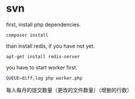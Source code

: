 svn
===============

first, install php dependencies.

```
composer install
```

than install redis, if you have not yet.

```
apt-get install redis-server
```

you have to start worker first.

```bash
QUEUE=diff,log php worker.php
```

每人每月的提交数量（更改的文件数量）（增删的行数）


